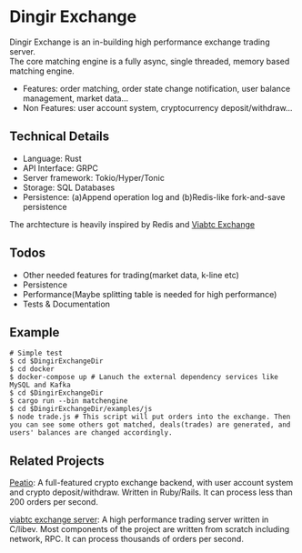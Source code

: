 # Dingir Exchange
Dingir Exchange is an in-building high performance exchange trading server.   
The core matching engine is a fully async, single threaded, memory based matching engine. 

* Features: order matching, order state change notification, user balance management, market data...   
* Non Features: user account system, cryptocurrency deposit/withdraw...

## Technical Details

* Language: Rust
* API Interface: GRPC
* Server framework: Tokio/Hyper/Tonic
* Storage: SQL Databases
* Persistence: (a)Append operation log and (b)Redis-like fork-and-save persistence

The archtecture is heavily inspired by Redis and [Viabtc Exchange](https://github.com/viabtc/viabtc_exchange_server)

## Todos

* Other needed features for trading(market data, k-line etc)
* Persistence
* Performance(Maybe splitting table is needed for high performance)
* Tests & Documentation

## Example

```
# Simple test
$ cd $DingirExchangeDir
$ cd docker
$ docker-compose up # Lanuch the external dependency services like MySQL and Kafka
$ cd $DingirExchangeDir
$ cargo run --bin matchengine
$ cd $DingirExchangeDir/examples/js
$ node trade.js # This script will put orders into the exchange. Then you can see some others got matched, deals(trades) are generated, and users' balances are changed accordingly. 
```

## Related Projects

[Peatio](https://github.com/openware/peatio): A full-featured crypto exchange backend, with user account system and crypto deposit/withdraw. Written in Ruby/Rails. It can process less than 200 orders per second.  

[viabtc exchange server](https://github.com/viabtc/viabtc_exchange_server): A high performance trading server written in C/libev. Most components of the project are written from scratch including network, RPC. It can process thousands of orders per second.
